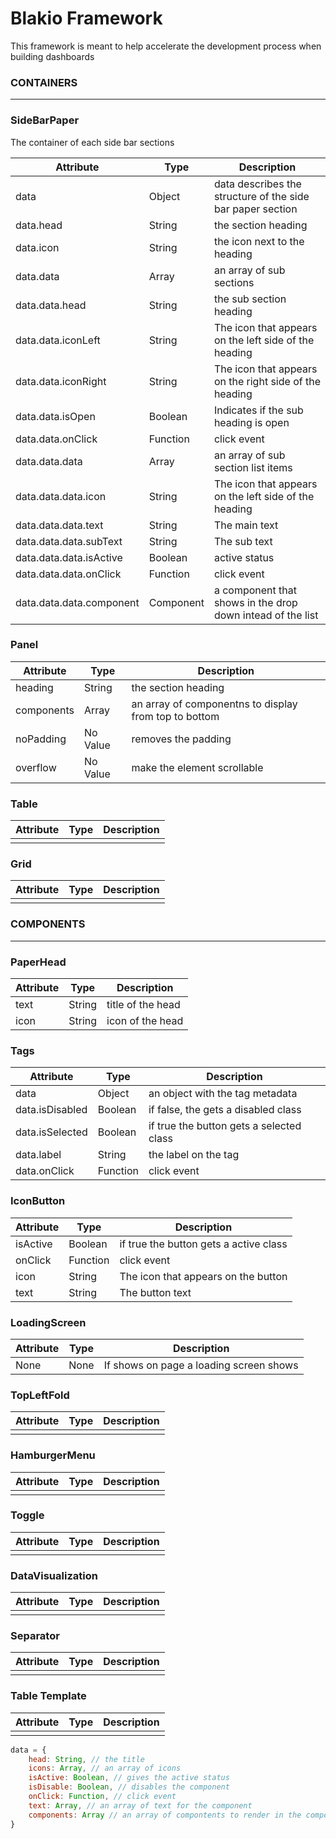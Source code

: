 # Blakio Framework
This framework is meant to help accelerate the development process when building dashboards

### CONTAINERS
-----------------------------

### SideBarPaper
The container of each side bar sections

| Attribute                   | Type       | Description           |
| -------------               | -----      | ------------          |
| data                        | Object     | data describes the structure of the side bar paper section |
| data.head                   | String     | the section heading |
| data.icon                   | String     | the icon next to the heading |
| data.data                   | Array      | an array of sub sections |
| data.data.head              | String     | the sub section heading |
| data.data.iconLeft          | String     | The icon that appears on the left side of the heading |
| data.data.iconRight         | String     | The icon that appears on the right side of the heading |
| data.data.isOpen            | Boolean    | Indicates if the sub heading is open |
| data.data.onClick           | Function   | click event |
| data.data.data              | Array      | an array of sub section list items |
| data.data.data.icon         | String     | The icon that appears on the left side of the heading |
| data.data.data.text         | String     | The main text |
| data.data.data.subText      | String     | The sub text |
| data.data.data.isActive     | Boolean    | active status |
| data.data.data.onClick      | Function   | click event |
| data.data.data.component    | Component  | a component that shows in the drop down intead of the list |

### Panel
| Attribute                   | Type       | Description           |
| -------------               | -----      | ------------          |
| heading                     | String     | the section heading |
| components                  | Array      | an array of componentns to display from top to bottom |
| noPadding                   | No Value   | removes the padding |
| overflow                    | No Value   | make the element scrollable |

### Table
| Attribute                   | Type       | Description           |
| -------------               | -----      | ------------          |
|  |  |  |

### Grid
| Attribute                   | Type       | Description           |
| -------------               | -----      | ------------          |
|  |  |  |


### COMPONENTS
-----------------------------

### PaperHead
| Attribute                   | Type       | Description           |
| -------------               | -----      | ------------          |
| text                        | String     | title of the head |
| icon                        | String     | icon of the head |

### Tags
| Attribute                   | Type       | Description           |
| -------------               | -----      | ------------          |
| data                        | Object     | an object with the tag metadata |
| data.isDisabled             | Boolean    | if false, the gets a disabled class |
| data.isSelected             | Boolean    | if true the button gets a selected class |
| data.label                  | String     | the label on the tag |
| data.onClick                | Function   | click event |

### IconButton
| Attribute                   | Type       | Description           |
| -------------               | -----      | ------------          |
| isActive                    | Boolean    | if true the button gets a active class |
| onClick                     | Function   | click event |
| icon                        | String     | The icon that appears on the button |
| text                        | String     | The button text |

### LoadingScreen
| Attribute                   | Type       | Description           |
| -------------               | -----      | ------------          |
| None                        | None       | If shows on page a loading screen shows |

### TopLeftFold
| Attribute                   | Type       | Description           |
| -------------               | -----      | ------------          |
|  |  |  |

### HamburgerMenu
| Attribute                   | Type       | Description           |
| -------------               | -----      | ------------          |
|  |  |  |

### Toggle
| Attribute                   | Type       | Description           |
| -------------               | -----      | ------------          |
|  |  |  |

### DataVisualization
| Attribute                   | Type       | Description           |
| -------------               | -----      | ------------          |
|  |  |  |

### Separator
| Attribute                   | Type       | Description           |
| -------------               | -----      | ------------          |
|  |  |  |

### Table Template
| Attribute                   | Type       | Description           |
| -------------               | -----      | ------------          |
|  |  |  |

```javascript
data = {
    head: String, // the title
    icons: Array, // an array of icons
    isActive: Boolean, // gives the active status
    isDisable: Boolean, // disables the component
    onClick: Function, // click event
    text: Array, // an array of text for the component
    components: Array // an array of compontents to render in the component
}
```
